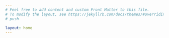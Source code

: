 ```yaml
---
# Feel free to add content and custom Front Matter to this file.
# To modify the layout, see https://jekyllrb.com/docs/themes/#overriding-theme-defaults
# push

layout: home
---
```

